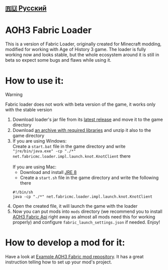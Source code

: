 [🇷🇺 Русский](https://github.com/MushroomMif/aoh3-fabric-loader/blob/master/README_RU.md)
-----
AOH3 Fabric Loader
===========
This is a version of Fabric Loader, originally created for Minecraft modding,
modified for working with Age of History 3 game.
The loader is fully working now and looks stable, but the whole ecosystem around
it is still in beta so expect some bugs and flaws while using it.

# How to use it:
> [!WARNING]
> Fabric loader does not work with beta version of the game,
> it works only with the stable version
1. Download loader's jar file from its [latest release](https://github.com/MushroomMif/aoh3-fabric-loader/releases/latest)
and move it to the game directory
2. Download
[an archive with required libraries](https://disk.yandex.ru/d/lNFkjFRI_5MzUQ)
and unzip it also to the game directory
3. If you are using Windows:<br/>
Create a `start.bat` file in the game directory and write
`"jre/bin/java.exe" -cp "./*" net.fabricmc.loader.impl.launch.knot.KnotClient` there
<br/><br/>
If you are using Mac:<br/>
   - Download and install [JRE 8](https://adoptium.net/temurin/releases/?os=mac&package=jre&version=8&arch=any)
   - Create a `start.sh` file in the game directory and write the following there
   ```shell
   #!/bin/sh
   java -cp "./*" net.fabricmc.loader.impl.launch.knot.KnotClient
   ```
4. Open the created file, it will launch the game with the loader
5. Now you can put mods into `mods` directory (we recommend you to install
   [AOH3 Fabric Api](https://github.com/MushroomMif/aoh3-fabric-api) right away 
   as almost all mods need this for working properly) and configure
   `fabric_launch_settings.json` if needed. Enjoy!

# How to develop a mod for it:
Have a look at [Example AOH3 Fabric mod repository](https://github.com/MushroomMif/example-aoh3-fabric-mod).
It has a great instruction telling how to set up your mod's project.